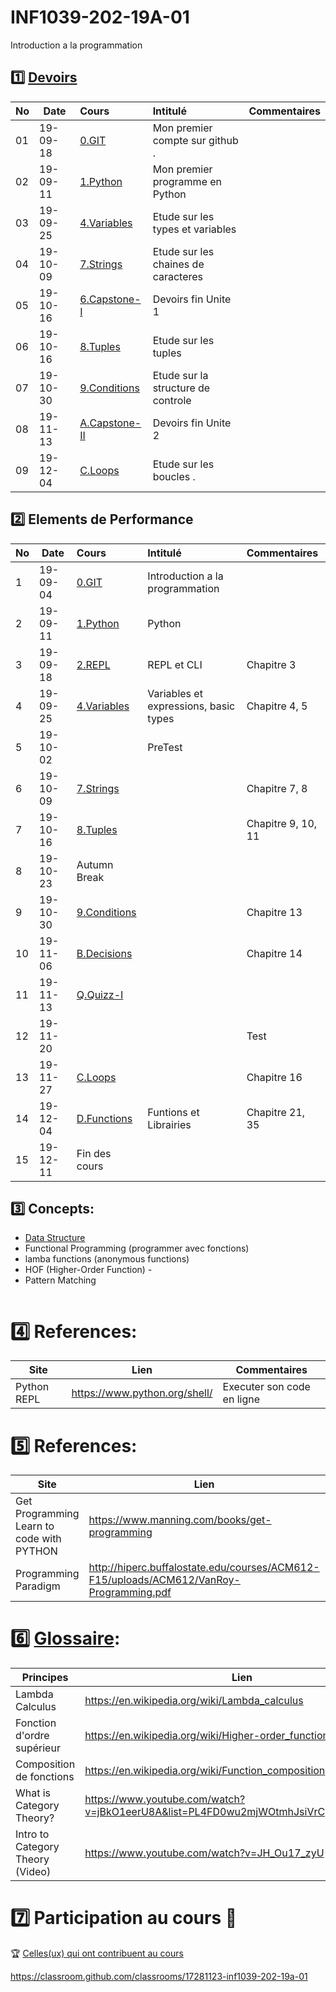# INF1039-202-19A-01

Introduction a la programmation

## :one: [Devoirs](Devoirs)
|No| Date   | Cours                                          | Intitulé                                |  Commentaires    |
|--|--------|:-----------------------------------------------|:----------------------------------------|:-----------------|
|01|19-09-18|[0.GIT](0.GIT#Participation)                    | Mon premier compte sur github .         |                  |
|02|19-09-11|[1.Python](1.Python/Participation.md)           | Mon premier programme en Python         |                  |
|03|19-09-25|[4.Variables](4.Variables/Participation.md)     | Etude sur les types et variables        |                  |
|04|19-10-09|[7.Strings](7.Strings/Participation.md)         | Etude sur les chaines de caracteres     |                  |
|05|19-10-16|[6.Capstone-I](6.Capstone-I/Participation.md)   | Devoirs fin Unite 1                     |                  |
|06|19-10-16|[8.Tuples](8.Tuples/Participation.md)           | Etude sur les tuples                    |                  |
|07|19-10-30|[9.Conditions](9.Conditions/Participation.md)   | Etude sur la structure de controle      |                  |
|08|19-11-13|[A.Capstone-II](A.Capstone-II/Participation.md) | Devoirs fin Unite 2                     |                  |
|09|19-12-04|[C.Loops](C.Loops/Participation.md)             | Etude sur les boucles .                 |                  |


## :two: Elements de Performance

|No| Date   | Cours                    | Intitulé                                |  Commentaires     |
|--|--------|:---------------------------|:----------------------------------------|:------------------|
| 1|19-09-04|[0.GIT](0.GIT)              | Introduction a la programmation         |                   |
| 2|19-09-11|[1.Python](1.Python)        | Python                                  |                   |
| 3|19-09-18|[2.REPL](2.REPL)            | REPL et CLI                             | Chapitre 3        |
| 4|19-09-25|[4.Variables](4.Variables)  | Variables et expressions, basic types   | Chapitre 4, 5     |
| 5|19-10-02|                            |  PreTest                                |                   |
| 6|19-10-09|[7.Strings](7.Strings)      |                                         | Chapitre 7, 8     |
| 7|19-10-16|[8.Tuples](8.Tuples)        |                                         | Chapitre 9, 10, 11|
| 8|19-10-23| Autumn Break               |                                         |                   |
| 9|19-10-30|[9.Conditions](9.Conditions)|                                         | Chapitre 13       |
|10|19-11-06|[B.Decisions](B.Decisions)  |                                         | Chapitre 14       |
|11|19-11-13|[Q.Quizz-I](Q.Quizz-I)      |                                         |                   |
|12|19-11-20|                            |                                         | Test              |
|13|19-11-27|[C.Loops](C.Loops)          |                                         | Chapitre 16       |
|14|19-12-04|[D.Functions](D.Functions)  |  Funtions et Librairies                 | Chapitre 21, 35   |
|15|19-12-11| Fin des cours              |                                         |                   |


## :three: Concepts:

- [Data Structure](https://twitter.github.io/scala_school/collections.html)
- Functional Programming (programmer avec fonctions)
- lamba functions (anonymous functions)
- HOF (Higher-Order Function) - 
- Pattern Matching

```
```

# :four: References:

|Site                                      | Lien                                         |  Commentaires                |
|------------------------------------------|----------------------------------------------|------------------------------|
| Python REPL                              |  https://www.python.org/shell/               |  Executer son code en ligne  |



# :five: References:

|Site                                       | Lien                                          |  Commentaires    |
|-------------------------------------------|-----------------------------------------------|------------------|
| Get Programming Learn to code with PYTHON | https://www.manning.com/books/get-programming | :ledger: Book    |
| Programming Paradigm                      | http://hiperc.buffalostate.edu/courses/ACM612-F15/uploads/ACM612/VanRoy-Programming.pdf |


# :six: [Glossaire](https://docs.scala-lang.org/glossary/):

| Principes                       | Lien                                               |
|---------------------------------|----------------------------------------------------|
| Lambda Calculus                 |https://en.wikipedia.org/wiki/Lambda_calculus       |
| Fonction d'ordre supérieur      |https://en.wikipedia.org/wiki/Higher-order_function |
| Composition de fonctions        |https://en.wikipedia.org/wiki/Function_composition  |
| What is Category Theory?        |https://www.youtube.com/watch?v=jBkO1eerU8A&list=PL4FD0wu2mjWOtmhJsiVrCpzOAk42uhdz8|
| Intro to Category Theory (Video)|https://www.youtube.com/watch?v=JH_Ou17_zyU         |

# :seven: Participation au cours :clap:
:trophy: <a href="https://github.com/CollegeBoreal/INF1039-202-19A-01/graphs/contributors">Celles(ux) qui ont contribuent au cours</a>


https://classroom.github.com/classrooms/17281123-inf1039-202-19a-01
